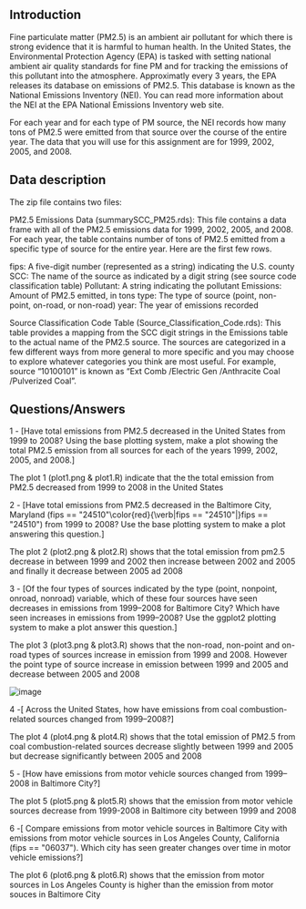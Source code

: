 Introduction
-------------------------------------------------------------------------------------------------------------------------------------------------------------------------------------

Fine particulate matter (PM2.5) is an ambient air pollutant for which there is strong evidence that it is harmful to human health. In the United States, the Environmental Protection Agency (EPA) is tasked with setting national ambient air quality standards for fine PM and for tracking the emissions of this pollutant into the atmosphere. Approximatly every 3 years, the EPA releases its database on emissions of PM2.5. This database is known as the National Emissions Inventory (NEI). You can read more information about the NEI at the EPA National Emissions Inventory web site.

For each year and for each type of PM source, the NEI records how many tons of PM2.5 were emitted from that source over the course of the entire year. The data that you will use for this assignment are for 1999, 2002, 2005, and 2008.

Data description
-------------------------------------------------------------------------------------------------------------------------------------------------------------------------------------

The zip file contains two files:

PM2.5 Emissions Data (summarySCC_PM25.rds): This file contains a data frame with all of the PM2.5 emissions data for 1999, 2002, 2005, and 2008. For each year, the table contains number of tons of PM2.5 emitted from a specific type of source for the entire year. Here are the first few rows.

fips: A five-digit number (represented as a string) indicating the U.S. county
SCC: The name of the source as indicated by a digit string (see source code classification table)
Pollutant: A string indicating the pollutant
Emissions: Amount of PM2.5 emitted, in tons
type: The type of source (point, non-point, on-road, or non-road)
year: The year of emissions recorded

Source Classification Code Table (Source_Classification_Code.rds): This table provides a mapping from the SCC digit strings in the Emissions table to the actual name of the PM2.5 source. The sources are categorized in a few different ways from more general to more specific and you may choose to explore whatever categories you think are most useful. For example, source “10100101” is known as “Ext Comb /Electric Gen /Anthracite Coal /Pulverized Coal”.


Questions/Answers
---------------------------------------------------------------------------------------------------------------------------------------------------------------------------------

1 - [Have total emissions from PM2.5 decreased in the United States from 1999 to 2008? Using the base plotting system, make a plot showing the total PM2.5 emission from all sources for each of the years 1999, 2002, 2005, and 2008.]

The plot 1 (plot1.png & plot1.R) indicate that the the total emission from PM2.5 decreased from 1999 to 2008 in the United States

2 - [Have total emissions from PM2.5 decreased in the Baltimore City, Maryland (fips == "24510"\color{red}{\verb|fips == "24510"|}fips == "24510") from 1999 to 2008? Use the base plotting system to make a plot answering this question.]

The plot 2 (plot2.png & plot2.R) shows that the total emission from pm2.5 decrease in between 1999 and 2002 then increase between 2002 and 2005 and finally it decrease between 2005 ad 2008

3 - [Of the four types of sources indicated by the type (point, nonpoint, onroad, nonroad) variable, which of these four sources have seen decreases in emissions from 1999–2008 for Baltimore City? Which have seen increases in emissions from 1999–2008? Use the ggplot2 plotting system to make a plot answer this question.]

The plot 3 (plot3.png & plot3.R) shows that the non-road, non-point and on-road types of sources increase in emission from 1999 and 2008. However the point type of source increase in emission between 1999 and 2005 and decrease between 2005 and 2008

![image](https://user-images.githubusercontent.com/53124723/122547919-fc9bab00-d030-11eb-99e3-bbb1ef3bc4ae.png)


4 -[ Across the United States, how have emissions from coal combustion-related sources changed from 1999–2008?]

The plot 4 (plot4.png & plot4.R) shows that the total emission of PM2.5 from coal combustion-related sources decrease slightly between 1999 and 2005 but decrease significantly between 2005 and 2008

5 - [How have emissions from motor vehicle sources changed from 1999–2008 in Baltimore City?]

The plot 5 (plot5.png & plot5.R) shows that the emission from motor vehicle sources decrease from 1999-2008 in Baltimore city between 1999 and 2008

6 -[ Compare emissions from motor vehicle sources in Baltimore City with emissions from motor vehicle sources in Los Angeles County, California (fips == "06037"). Which city has seen greater changes over time in motor vehicle emissions?]

The plot 6 (plot6.png & plot6.R) shows that the emission from motor sources in Los Angeles County is higher than the emission from motor souces in Baltimore City
